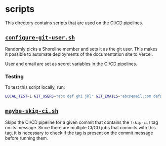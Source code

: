 # scripts

This directory contains scripts that are used on the CI/CD pipelines.

## [`configure-git-user.sh`](configure-git-user.sh)

Randomly picks a Shoreline member and sets it as the git user. This makes it possible to automate deployments of the documentation site to Vercel.

User and email are set as secret variables in the CI/CD pipelines.

### Testing

To test this script locally, run:

```bash
LOCAL_TEST=1 GIT_USERS="abc def ghi jkl" GIT_EMAILS="abc@email.com def@email.com ghi@email.com jkl@email.com" sh configure-git-user.sh
```

## [`maybe-skip-ci.sh`](maybe-skip-ci.sh)

Skips the CI/CD pipeline for a given commit that contains the `[skip-ci]` tag on its message. Since there are multiple CI/CD jobs that commits with this tag, it is necessary to check if the tag is present on the commit message before running them.
